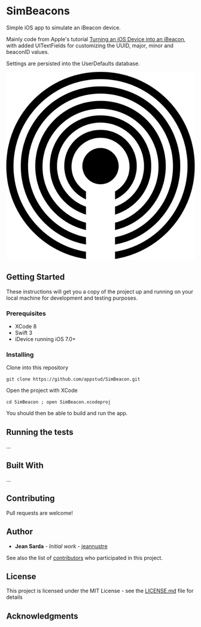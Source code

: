 # SimBeacons

Simple iOS app to simulate an iBeacon device.

Mainly code from Apple's tutorial [Turning an iOS Device into an iBeacon](https://developer.apple.com/documentation/corelocation/turning_an_ios_device_into_an_ibeacon), with added UITextFields for customizing the UUID, major, minor and beaconID values.

Settings are persisted into the UserDefaults database.

![alt text](https://raw.githubusercontent.com/appstud/SimBeacon/master/Resources/icon.png)

## Getting Started

These instructions will get you a copy of the project up and running on your local machine for development and testing purposes.

### Prerequisites

* XCode 8
* Swift 3
* iDevice running iOS 7.0+

### Installing

Clone into this repository
```
git clone https://github.com/appstud/SimBeacon.git
```
Open the project with XCode
```
cd SimBeacon ; open SimBeacon.xcodeproj
```
You should then be able to build and run the app.


## Running the tests

...

## Built With

...

## Contributing

Pull requests are welcome!

## Author

* **Jean Sarda** - *Initial work* - [jeannustre](https://github.com/jeannustre)

See also the list of [contributors](https://github.com/appstud/SimBeacon/contributors) who participated in this project.

## License

This project is licensed under the MIT License - see the [LICENSE.md](LICENSE.md) file for details

## Acknowledgments
